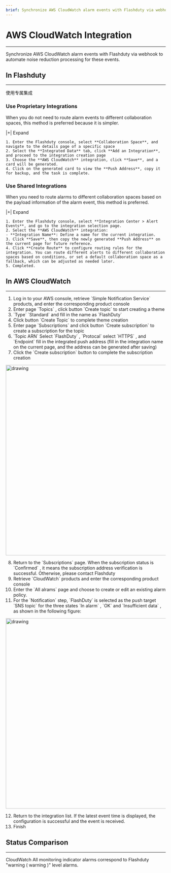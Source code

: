 ```yaml
---
brief: Synchronize AWS CloudWatch alarm events with Flashduty via webhook to automate noise reduction processing for these events
---
```


# AWS CloudWatch Integration

---

Synchronize AWS CloudWatch alarm events with Flashduty via webhook to automate noise reduction processing for these events.

## In Flashduty
---
使用专属集成

### Use Proprietary Integrations

When you do not need to route alarm events to different collaboration spaces, this method is preferred because it is simpler.

|+| Expand

    1. Enter the Flashduty console, select **Collaboration Space**, and navigate to the details page of a specific space
    2. Select the **Integrated Data** tab, click **Add an Integration**, and proceed to the integration creation page
    3. Choose the **AWS CloudWatch** integration, click **Save**, and a card will be generated.
    4. Click on the generated card to view the **Push Address**, copy it for backup, and the task is complete.

### Use Shared Integrations

When you need to route alarms to different collaboration spaces based on the payload information of the alarm event, this method is preferred.

|+| Expand

    1. Enter the Flashduty console, select **Integration Center > Alert Events**, and go to the integration selection page.
    2. Select the **AWS CloudWatch** integration:
    - **Integration Name**: Define a name for the current integration.
    3. Click **Save**, then copy the newly generated **Push Address** on the current page for future reference.
    4. Click **Create Route** to configure routing rules for the integration. You can route different alerts to different collaboration spaces based on conditions, or set a default collaboration space as a fallback, which can be adjusted as needed later.
    5. Completed.

## In AWS CloudWatch
---
<div id="!"><ol><li>Log in to your AWS console, retrieve `Simple Notification Service` products, and enter the corresponding product console</li><li> Enter page `Topics` , click button `Create topic` to start creating a theme</li><li> `Type` `Standard` and fill in the name as `FlashDuty`</li><li> Click button `Create Topic` to complete theme creation</li><li> Enter page `Subscriptions` and click button `Create subscription` to create a subscription for the topic</li><li> `Topic ARN` Select `FlashDuty` , `Protocal` select `HTTPS` , and `Endpoint` fill in the integrated push address (fill in the integration name on the current page, and the address can be generated after saving)</li><li> Click the `Create subscription` button to complete the subscription creation</li></ol><img alt="drawing" width="600" src="https://fcdoc.github.io/img/gwmuAGU9LJLBtiGACTpOAzBVZeYcAhCPSPh7HFKmdJ0.avif"><ol start="8"><li> Return to the `Subscriptions` page. When the subscription status is `Confirmed` , it means the subscription address verification is successful. Otherwise, please contact Flashduty</li><li> Retrieve `CloudWatch` products and enter the corresponding product console</li><li> Enter the `All alrams` page and choose to create or edit an existing alarm policy.</li><li> For the `Notification` step, `FlashDuty` is selected as the push target `SNS topic` for the three states `In alarm` , `OK` and `Insufficient data` , as shown in the following figure:</li></ol><img alt="drawing" width="600" src="https://fcdoc.github.io/img/ZWmshP-7A7IaZw8z1v9mLjFZQQc_4Z6zNv9EyxJFvY0.avif"><ol start="12"><li> Return to the integration list. If the latest event time is displayed, the configuration is successful and the event is received.</li><li> Finish</li></ol></div>

## Status Comparison
---
<div id="!"><p>CloudWatch All monitoring indicator alarms correspond to Flashduty "warning ( warning )" level alarms.</p></div>